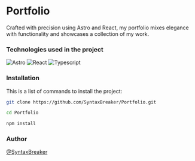 # Portfolio

Crafted with precision using Astro and React, my portfolio mixes elegance with functionality and showcases a collection of my work.

### Technologies used in the project
![Astro](https://img.shields.io/badge/Astro-0C1222?style=for-the-badge&logo=astro&logoColor=FDFDFE)
![React](https://img.shields.io/badge/React-20232A?style=for-the-badge&logo=react&logoColor=61DAFB)
![Typescript](https://img.shields.io/badge/TypeScript-007ACC?style=for-the-badge&logo=typescript&logoColor=white)

### Installation

This is a list of commands to install the project:

```bash
git clone https://github.com/SyntaxBreaker/Portfolio.git

cd Portfolio

npm install
```

### Author

[@SyntaxBreaker](https://www.github.com/SyntaxBreaker)
